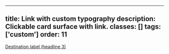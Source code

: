 <!--
 *              © 2025 Visa
 *
 * Licensed under the Apache License, Version 2.0 (the "License");
 * you may not use this file except in compliance with the License.
 * You may obtain a copy of the License at
 *
 *         http://www.apache.org/licenses/LICENSE-2.0
 *
 * Unless required by applicable law or agreed to in writing, software
 * distributed under the License is distributed on an "AS IS" BASIS,
 * WITHOUT WARRANTIES OR CONDITIONS OF ANY KIND, either express or implied.
 * See the License for the specific language governing permissions and
 * limitations under the License.
 *
 -->
---
title: Link with custom typography
description: Clickable card surface with link.
classes: []
tags: ['custom']
order: 11
---

<style>
  .my-custom-link { --typography-text-decoration: unset }
</style>
<a class="v-link v-typography-headline-3 my-custom-link" href="./link">
  Destination label (headline 3)
</a>
